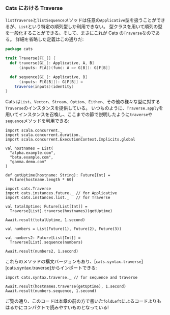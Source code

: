 ### Cats における Traverse

`listTraverse`と`listSequence`メソッドは任意の`Applicative`型を扱うことができるが、`List`という特定の順列型しか利用できない。
型クラスを用いて順列の型を一般化することができる。そして、まさにこれが Cats の`Traverse`なのである。
詳細を省略した定義はこの通りだ:

```scala
package cats

trait Traverse[F[_]] {
  def traverse[G[_]: Applicative, A, B]
      (inputs: F[A])(func: A => G[B]): G[F[B]]

  def sequence[G[_]: Applicative, B]
      (inputs: F[G[B]]): G[F[B]] =
    traverse(inputs)(identity)
}
```

Cats は`List`、`Vector`、`Stream`、`Option`、`Either`、その他の様々な型に対する `Traverse`のインスタンスを提供している。
いつものように、`Traverse.apply`を用いてインスタンスを召喚し、ここまでの節で説明したように`traverse`や`sequence`メソッドを利用できる:

```tut:book:invisible
import scala.concurrent._
import scala.concurrent.duration._
import scala.concurrent.ExecutionContext.Implicits.global

val hostnames = List(
  "alpha.example.com",
  "beta.example.com",
  "gamma.demo.com"
)

def getUptime(hostname: String): Future[Int] =
  Future(hostname.length * 60)
```

```tut:book:silent
import cats.Traverse
import cats.instances.future._ // for Applicative
import cats.instances.list._   // for Traverse

val totalUptime: Future[List[Int]] =
  Traverse[List].traverse(hostnames)(getUptime)
```

```tut:book
Await.result(totalUptime, 1.second)
```

```tut:book:silent
val numbers = List(Future(1), Future(2), Future(3))

val numbers2: Future[List[Int]] =
  Traverse[List].sequence(numbers)
```

```tut:book
Await.result(numbers2, 1.second)
```

これらのメソッドの構文バージョンもあり、[`cats.syntax.traverse`][cats.syntax.traverse]からインポートできる:

```tut:book:silent
import cats.syntax.traverse._ // for sequence and traverse
```

```tut:book
Await.result(hostnames.traverse(getUptime), 1.second)
Await.result(numbers.sequence, 1.second)
```

ご覧の通り、このコードは本章の前の方で書いた`foldLeft`によるコードよりもはるかにコンパクトで読みやすいものとなっている!
